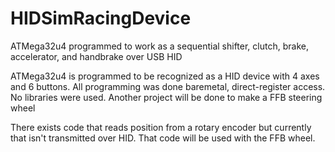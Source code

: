 # HIDSimRacingDevice
ATMega32u4 programmed to work as a sequential shifter, clutch, brake, accelerator, and handbrake over USB HID

ATMega32u4 is programmed to be recognized as a HID device with 4 axes and 6 buttons. All programming was done baremetal, direct-register access. No libraries were used.
Another project will be done to make a FFB steering wheel

There exists code that reads position from a rotary encoder but currently that isn't transmitted over HID. That code will be used with the FFB wheel.
